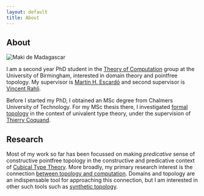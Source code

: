 ```yaml
---
layout: default
title: About
---
```


## About

<img src="/~axt978/assets/images/maki-de-madagascar.jpg" alt="Maki de Madagascar"/>

I am a second year PhD student in the [Theory of Computation][1] group at the
University of Birmingham, interested in domain theory and pointfree topology. My
supervisor is [Martín H. Escardó][2] and second supervisor is [Vincent
Rahli][3].

Before I started my PhD, I obtained an MSc degree from Chalmers University of
Technology. For my MSc thesis there, I investigated [formal topology][4] in the
context of univalent type theory, under the supervision of [Thierry Coquand][5].

## Research

Most of my work so far has been focussed on making _predicative_ sense of
constructive pointfree topology in the constructive and predicative context of
[Cubical Type Theory][13]. More broadly, my primary research interest is the
connection [between topology and computation][12]. Domains and topology are an
indispensable tool for approaching this connection, but I am interested in other
such tools such as [synthetic topology][10].

[1]: https://www.birmingham.ac.uk/research/activity/computer-science/theory-of-computation
[2]: https://www.cs.bham.ac.uk/~mhe
[3]: https://www.cs.bham.ac.uk/~rahliv
[4]: http://www.cse.chalmers.se/~coquand/formal.html
[5]: http://www.cse.chalmers.se/~coquand/
[6]: https://en.wikipedia.org/wiki/Univalent_foundations
[10]: https://www.sciencedirect.com/science/article/pii/S1571066104051357
[11]: https://www.worldscientific.com/worldscibooks/10.1142/12263
[12]: https://www.cs.bham.ac.uk/~mhe/.talks/popl2012/escardo-popl2012.pdf#page=24
[13]: https://ncatlab.org/nlab/show/cubical+type+theory
